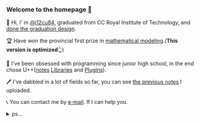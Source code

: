 ### Welcome to the homepage 👋

👋 Hi, I' m [@i12cu84](https://github.com/i12cu84), graduated from CC Royal Institute of Technology, and [done the graduation design](https://github.com/i12cu84/Financial-Credit-Analysis-Graduation-Project-Python).

🏆 Have won the provincial first prize in [mathematical modeling](https://github.com/i12cu84/Mathematical-Modeling-Python).(**This version is optimized**👆)

🎯 I've been obsessed with programming since junior high school, in the end chose U++([notes](https://github.com/i12cu84/Unreal_Engine_Develop_Notes) [Libraries](https://github.com/i12cu84/Blueprint-Function-Libraries-from-mine) and [Plugins](https://github.com/i12cu84/Add-Tag-plugins-for-Unreal-Engine-Cpp)).

🖊️ I've dabbled in a lot of fields so far, you can see [the previous notes](https://github.com/i12cu84/I12cu84-Learn-Notes) I uploaded.

📞 You can contact me by [e-mail](i12cu84@foxmail.com). If I can help you.

<details>
<summary>ps...</summary>
<pre><code>

There are a lot of treasure in my library, oh, I hope to help you, if you don't dislike it, 
please collect it, this is not a small encouragement to me, thank you!

My English is not very good. I'm sorry that most of my notes are in Chinese. If possible, 
I will try to express some key content in English.

I'm focusing on U++ right now and probably won't delve into anything else, 
but I can get up to speed quickly and love to learn.

MBTI is an ISFJ, wish I knew you.

[my lib](https://github.com/i12cu84?tab=repositories) And [more](https://github.com/i12cu84/i12cu84) 
</code></pre>
</details>

<!--
**i12cu84/i12cu84** is a ✨ _special_ ✨ repository because its `README.md` (this file) appears on your GitHub profile.

Here are some ideas to get you started:

- 🔭 I’m currently working on ...
- 🌱 I’m currently learning ...
- 👯 I’m looking to collaborate on ...
- 🤔 I’m looking for help with ...
- 💬 Ask me about ...
- 📫 How to reach me: ...
- 😄 Pronouns: ...
- ⚡ Fun fact: ...

-> later homepage

### Welcome to the homepage 👋

👋 Hi, I' m @i12cu84(I want to see you ate for ... :> ). Real name is yuran, from China WenZhou, live in ChengDu now.

📚 Graduated from the Mathematics Department of CC Royal University of Technology in 2022.

🏆 Have won the provincial first prize in mathematical modeling. Energy is limited, so stop here...

🔍️ About me ...

🎯 I've been obsessed with programming since junior high school, in the end chose U++(Unreal Engine and C++)

🖊️ I've dabbled in a lot of fields so far, you can see the previous notes I uploaded, well organized and not maintaining it.

🤗 By now, I've covered a lot of languages (including but not limited to c++,python,matlab,lua,Unity-C#,java,R,u++,html,css,markdwon,latex and more)

🤔 Due to mathematics background, also know some other fields (graphics,networks,systems,shader,data structures and algorithms,numerical analysis and more)

🤫 Can't chew too much. I don't think I'm that good. Learning is a long process.

🤭 Of course ...

🎮 I used to be an unknown professional gamer, it was an unforgettable time for me....

💻 After retirement mainly play Honor of Kings[Country area]. Even though I'm getting worse, but that doesn't stop me from having pleasure.

🤝 I accept all technical support and communication, and don't forget to invite me to play games!

📞 You can contact me by e-mail: i12cu84@foxmail.com. If I can help you.

P.S.-1: There are a lot of treasure in my library, oh, I hope to help you, if you don't dislike it, please collect it, this is not a small encouragement to me, thank you!

P.S.0: My English is not very good. I'm sorry that most of my notes are in Chinese. If possible, I will try to express some key content in English.

P.S.1: I'm focusing on U++ right now and probably won't delve into anything else, but I can get up to speed quickly and love to learn.

P.S.2: MBTI is an ISFJ, wish I knew you.

-->
